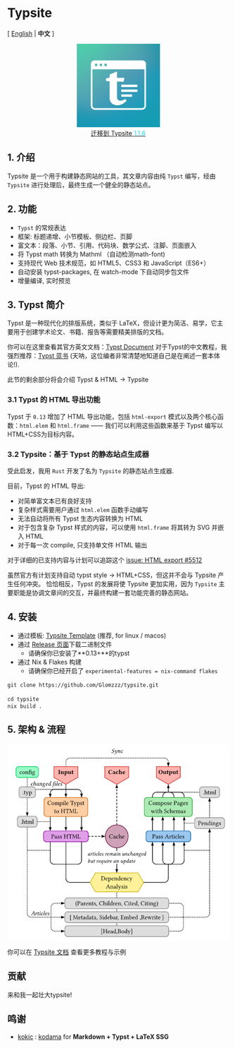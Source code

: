 
# Typsite
[ [English](./README.md) | **中文** ]

<div style="text-align: center;">
<img src="./icon.png" width="37.5%"/>
</div>

<div style="text-align: center;">
<a href="https://typ.rowlib.com/migrate-to-116" title="迁移到 Typsite 1.1.6 [https://typ.rowlib.com/migrate-to-116]">迁移到 Typsite <span style="color: #22d3ee;">1.1.6</span></a>
</div>

## 1. 介绍

Typsite 是一个用于构建静态网站的工具，其文章内容由纯 `Typst` 编写，经由 `Typsite` 进行处理后，最终生成一个健全的静态站点。


## 2. 功能

- `Typst` 的常规表达
- 框架: 标题递增、小节模板、侧边栏、页脚
- 富文本：段落、小节、引用、代码块、数学公式、注脚、页面嵌入
- 将 Typst math 转换为 Mathml （自动检测math-font)
- 支持现代 Web 技术规范，如 HTML5、CSS3 和 JavaScript（ES6+）
- 自动安装 typst-packages, 在 watch-mode 下自动同步包文件
- 增量编译, 实时预览

## 3. Typst 简介

Typst 是一种现代化的排版系统，类似于 LaTeX，但设计更为简洁、易学，它主要用于创建学术论文、书籍、报告等需要精美排版的文档。

你可以在这里查看其官方英文文档：[Typst Document](https://typst.app/docs/)
对于Typst的中文教程，我强烈推荐：[Typst 蓝书](https://typst-doc-cn.github.io/tutorial/introduction.html) (天呐，这位编者非常清楚地知道自己是在阐述一套本体论!).

此节的剩余部分将会介绍 Typst & HTML -> Typsite

### 3.1 Typst 的 HTML 导出功能

Typst 于 `0.13` 增加了 HTML 导出功能，包括 `html-export` 模式以及两个核心函数：`html.elem` 和 `html.frame` —— 我们可以利用这些函数来基于 Typst 编写以HTML+CSS为目标内容。

### 3.2 Typsite：基于 Typst 的静态站点生成器

受此启发，我用 `Rust` 开发了名为 `Typsite` 的静态站点生成器.

目前，Typst 的 HTML 导出:
- 对简单富文本已有良好支持
- 复杂样式需要用户通过 `html.elem` 函数手动编写
- 无法自动将所有 Typst 生态内容转换为 HTML
- 对于包含复杂 Typst 样式的内容，可以使用 `html.frame` 将其转为 SVG 并嵌入 HTML
- 对于每一次 compile, 只支持单文件 HTML 输出

对于详细的已支持内容与计划可以追踪这个 [issue: HTML export #5512](https://github.com/typst/typst/issues/5512)

虽然官方有计划支持自动 typst style -> HTML+CSS，但这并不会与 Typsite 产生任何冲突。 恰恰相反，Typst 的发展将使 Typsite 更加实用，因为 `Typsite` 主要职能是协调文章间的交互，并最终构建一套功能完善的静态网站。

## 4. 安装

- 通过模板: [Typsite Template](https://github.com/Glomzzz/typsite-template) (推荐, for linux / macos)
- 通过 [Release 页面](https://github.com/Glomzzz/typsite/releases/latest)下载二进制文件
    - 请确保你已安装了**0.13+**的typst
- 通过 Nix & Flakes 构建
    - 请确保你已经开启了 `experimental-features = nix-command flakes`

```shell
git clone https://github.com/Glomzzz/typsite.git

cd typsite
nix build .
```

## 5. 架构 & 流程

![](./process.png)

你可以在 [Typsite 文档](https://typ.rowlib.com) 查看更多教程与示例

## 贡献 

来和我一起壮大typsite!

## 鸣谢
- [kokic](https://github.com/kokic) : [kodama](https://github.com/kokic/kodama) for **Markdown + Typst + LaTeX SSG**

